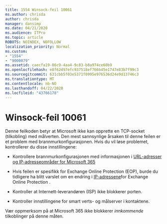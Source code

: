 ```yaml
---
title: 1554 Winsock-feil 10061
ms.author: chrisda
author: chrisda
manager: dansimp
ms.date: 04/21/2020
ms.audience: ITPro
ms.topic: article
ROBOTS: NOINDEX, NOFOLLOW
localization_priority: Normal
ms.custom:
- "1554"
- "9000079"
ms.assetid: caecfa19-86c9-4aa4-9c83-b8a974ce60b9
ms.openlocfilehash: e8f62d97efc937518ef766b45e1747e83b7f99c3
ms.sourcegitcommit: 631cbb5f03e5371f0995e976536d24e9d13746c3
ms.translationtype: MT
ms.contentlocale: nb-NO
ms.lasthandoff: 04/22/2020
ms.locfileid: "43766178"
---
```

# <a name="winsock-error-10061"></a>Winsock-feil 10061

Denne feilkoden betyr at Microsoft ikke kan opprette en TCP-socket (tilkobling) med målverten. Den mest sannsynlige årsaken til denne feilen er et problem med brannmurkonfigurasjonen. Hvis du vil løse problemet, kontrollerer du disse innstillingene:

- Kontrollere brannmurkonfigurasjonen med informasjonen i [URL-adresser og IP-adresseområder for Microsoft 365](https://docs.microsoft.com/office365/enterprise/urls-and-ip-address-ranges)

- Hvis feilen er spesifikk for Exchange Online Protection (EOP), burde du tidligere ha blitt varslet om en endring i [IP-adressene](https://docs.microsoft.com/office365/SecurityCompliance/eop/exchange-online-protection-ip-addresses)for Exchange Online Protection .

- Kontroller at Internett-leverandøren (ISP) ikke blokkerer porten.

- Kontroller innstillingene for smart verts- og målserver i kontaktene.

Vær oppmerksom på at Microsoft 365 ikke blokkerer *innkommende* tilkoblinger på denne måten.
